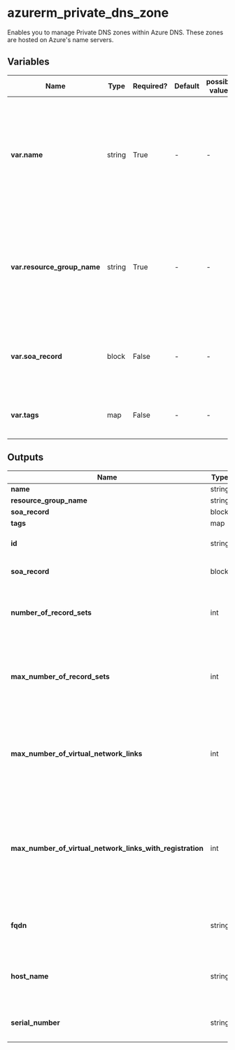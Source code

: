 # azurerm_private_dns_zone

Enables you to manage Private DNS zones within Azure DNS. These zones are hosted on Azure's name servers.

## Variables

| Name | Type | Required? | Default  | possible values | Description |
| ---- | ---- | --------- | -------- | ----------- | ----------- |
| **var.name** | string | True | -  |  -  | The name of the Private DNS Zone. Must be a valid domain name. Changing this forces a new resource to be created. | 
| **var.resource_group_name** | string | True | -  |  -  | Specifies the resource group where the resource exists. Changing this forces a new resource to be created. | 
| **var.soa_record** | block | False | -  |  -  | An `soa_record` block. Changing this forces a new resource to be created. | 
| **var.tags** | map | False | -  |  -  | A mapping of tags to assign to the resource. | 



## Outputs

| Name | Type | Description |
| ---- | ---- | --------- | 
| **name** | string  | - | 
| **resource_group_name** | string  | - | 
| **soa_record** | block  | - | 
| **tags** | map  | - | 
| **id** | string  | The Private DNS Zone ID. | 
| **soa_record** | block  | A `soa_record` block. | 
| **number_of_record_sets** | int  | The current number of record sets in this Private DNS zone. | 
| **max_number_of_record_sets** | int  | The maximum number of record sets that can be created in this Private DNS zone. | 
| **max_number_of_virtual_network_links** | int  | The maximum number of virtual networks that can be linked to this Private DNS zone. | 
| **max_number_of_virtual_network_links_with_registration** | int  | The maximum number of virtual networks that can be linked to this Private DNS zone with registration enabled. | 
| **fqdn** | string  | The fully qualified domain name of the Record Set. | 
| **host_name** | string  | The domain name of the authoritative name server for the SOA record. | 
| **serial_number** | string  | The serial number for the SOA record. | 